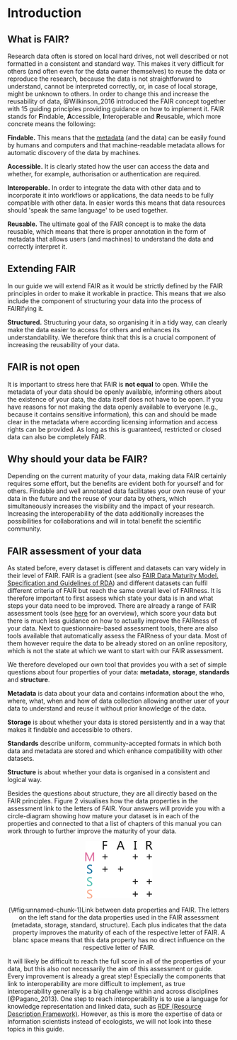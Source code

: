 # Introduction 

## What is FAIR?

Research data often is stored on local hard drives, not well described or not formatted in a consistent and standard way. This makes it very difficult for others (and often even for the data owner themselves) to reuse the data or reproduce the research, because the data is not straightforward to understand, cannot be interpreted correctly, or, in case of local storage, might be unknown to others. In order to change this and increase the reusability of data, @Wilkinson_2016 introduced the FAIR concept together with 15 guiding principles providing guidance on how to implement it. FAIR stands for **F**indable, **A**ccessible, **I**nteroperable and **R**eusable, which more concrete means the following:

**Findable.** This means that the [metadata](#metadata) (and the data) can be easily found by humans and computers and that machine-readable metadata allows for automatic discovery of the data by machines.
  
**Accessible.** It is clearly stated how the user can access the data and whether, for example, authorisation or authentication are required.

**Interoperable.** In order to integrate the data with other data and to incorporate it into workflows or applications, the data needs to be fully compatible with other data. In easier words this means that data resources should 'speak the same language' to be used together.

**Reusable.** The ultimate goal of the FAIR concept is to make the data reusable, which means that there is proper annotation in the form of metadata that allows users (and machines) to understand the data and correctly interpret it.

## Extending FAIR

In our guide we will extend FAIR as it would be strictly defined by the FAIR principles in order to make it workable in practice. This means that we also include the component of structuring your data into the process of FAIRifying it.

**Structured.** Structuring your data, so organising it in a tidy way, can clearly make the data easier to access for others and enhances its understandability. We therefore think that this is a crucial component of increasing the reusability of your data.

## FAIR is not open

It is important to stress here that FAIR is **not equal** to open. While the metadata of your data should be openly available, informing others about the existence of your data, the data itself does not have to be open. If you have reasons for not making the data openly available to everyone (e.g., because it contains sensitive information), this can and should be made clear in the metadata where according licensing information and access rights can be provided. As long as this is guaranteed, restricted or closed data can also be completely FAIR.

## Why should your data be FAIR?

Depending on the current maturity of your data, making data FAIR certainly requires some effort, but the benefits are evident both for yourself and for others. Findable and well annotated data facilitates your own reuse of your data in the future and the reuse of your data by others, which simultaneously increases the visibility and the impact of your research. Increasing the interoperability of the data additionally increases the possibilities for collaborations and will in total benefit the scientific community.

## FAIR assessment of your data

As stated before, every dataset is different and datasets can vary widely in their level of FAIR. FAIR is a gradient (see also [FAIR Data Maturity Model. Specification and Guidelines of RDA](https://zenodo.org/records/3909563)) and different datasets can fulfil different criteria of FAIR but reach the same overall level of FAIRness. It is therefore important to first assess which state your data is in and what steps your data need to be improved. There are already a range of FAIR assessment tools (see [here](https://fairassist.org/) for an overview), which score your data but there is much less guidance on how to actually improve the FAIRness of your data. Next to questionnaire-based assessment tools, there are also tools available that automatically assess the FAIRness of your data. Most of them however require the data to be already stored on an online repository, which is not the state at which we want to start with our FAIR assessment.

We therefore developed our own tool that provides you with a set of simple questions about four properties of your data: **metadata**, **storage**, **standards** and **structure**.

**Metadata** is data about your data and contains information about the who, where, what, when and how of data collection allowing another user of your data to understand and reuse it without prior knowledge of the data.

**Storage** is about whether your data is stored persistently and in a way that makes it findable and accessible to others.

**Standards** describe uniform, community-accepted formats in which both data and metadata are stored and which enhance compatibility with other datasets.

**Structure** is about whether your data is organised in a consistent and logical way.

Besides the questions about structure, they are all directly based on the FAIR principles. Figure 2 visualises how the data properties in the assessment link to the letters of FAIR. Your answers will provide you with a circle-diagram showing how mature your dataset is in each of the properties and connected to that a list of chapters of this manual you can work through to further improve the maturity of your data.

<div class="figure" style="text-align: center">
<img src="images/Fig2_MSSS-FAIR.png" alt="Link between data properties and FAIR. The letters on the left stand for the data properties used in the FAIR assessment (metadata, storage, standard, structure). Each plus indicates that the data property improves the maturity of each of the respective letter of FAIR. A blanc space means that this data property has no direct influence on the respective letter of FAIR." width="30%" />
<p class="caption">(\#fig:unnamed-chunk-1)Link between data properties and FAIR. The letters on the left stand for the data properties used in the FAIR assessment (metadata, storage, standard, structure). Each plus indicates that the data property improves the maturity of each of the respective letter of FAIR. A blanc space means that this data property has no direct influence on the respective letter of FAIR.</p>
</div>

It will likely be difficult to reach the full score in all of the properties of your data, but this also not necessarily the aim of this assessment or guide. Every improvement is already a great step! Especially the components that link to interoperability are more difficult to implement, as true interoperability generally is a big challenge within and across disciplines (@Pagano_2013). One step to reach interoperability is to use a language for knowledge representation and linked data, such as [RDF (Resource Description Framework)](#RDF). However, as this is more the expertise of data or information scientists instead of ecologists, we will not look into these topics in this guide.
